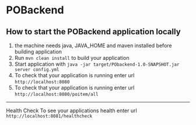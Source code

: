 # POBackend

How to start the POBackend application locally
---
1. the machine needs java, JAVA_HOME and maven installed before building application
1. Run `mvn clean install` to build your application
1. Start application with `java -jar target/PObackend-1.0-SNAPSHOT.jar server config.yml`
1. To check that your application is running enter url `http://localhost:8080`
1. To check that your application is running enter url `http://localhost:8080/poitem/all`

---
Health Check
To see your applications health enter url `http://localhost:8081/healthcheck`
